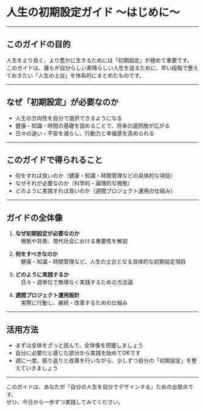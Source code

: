# 人生の初期設定ガイド 〜はじめに〜

---

## このガイドの目的

人生をより良く、より豊かに生きるためには「初期設定」が極めて重要です。  
このガイドは、誰もが自分らしい素晴らしい人生を送るために、早い段階で整えておきたい「人生の土台」を体系的にまとめたものです。

---

## なぜ「初期設定」が必要なのか

- 人生の方向性を自分で選択できるようになる
- 健康・知識・時間の基礎を固めることで、将来の選択肢が広がる
- 日々の迷い・不安を減らし、行動力と幸福感を高められる

---

## このガイドで得られること

- 何をすれば良いのか（健康・知識・時間管理などの具体的な項目）
- なぜそれが必要なのか（科学的・論理的な根拠）
- どのように実践すれば良いのか（週間プロジェクト運用の仕組み）

---

## ガイドの全体像

1. **なぜ初期設定が必要なのか**  
　根拠や背景、現代社会における重要性を解説

2. **何をすべきなのか**  
　健康・知識・時間管理など、人生の土台となる具体的な初期設定項目

3. **どのように実践するか**  
　日々・週単位で無理なく実践するための方法論

4. **週間プロジェクト運用設計**  
　実際に行動し、継続・改善するための仕組み

---

## 活用方法

- まずは全体をざっと読んで、全体像を把握しましょう
- 自分に必要だと感じた部分から実践を始めてOKです
- 週に一度、振り返りと改善を行いながら、少しずつ自分の「初期設定」を整えていきましょう

---

このガイドは、あなたが「自分の人生を自分でデザインする」ための出発点です。  
ぜひ、今日から一歩ずつ実践してみてください。

